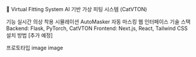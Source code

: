 🎨 Virtual Fitting System
AI 기반 가상 피팅 시스템 (CatVTON)

기능
실시간 의상 착용 시뮬레이션
AutoMasker 자동 마스킹
웹 인터페이스
기술 스택
Backend: Flask, PyTorch, CatVTON
Frontend: Next.js, React, Tailwind CSS
설치 방법
[추가 예정]

프로토타입
image image